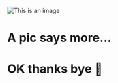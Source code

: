 ![This is an image](https://picsum.photos/id/103/600/600)

# A pic says more...

###

# OK thanks bye 👋
